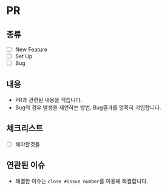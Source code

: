 # PR

## 종류

- [ ] New Feature
- [ ] Set Up
- [ ] Bug

## 내용
- PR과 관련된 내용을 적습니다.
- Bug의 경우 발생을 재연하는 방법, Bug결과를 명확히 기입합니다.

## 체크리스트
- [ ] 해야할것들

## 연관된 이슈
- 해결한 이슈는 `close #issue number`를 이용해 해결합니다.